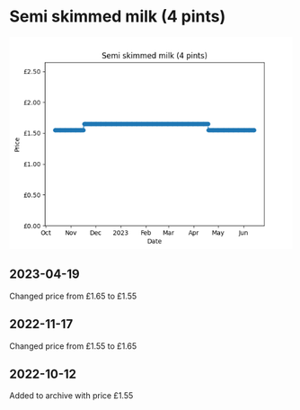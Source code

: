 # Semi skimmed milk (4 pints)
![](charts/product-78914011.png)
## 2023-04-19
Changed price from £1.65 to £1.55
## 2022-11-17
Changed price from £1.55 to £1.65
## 2022-10-12
Added to archive with price £1.55